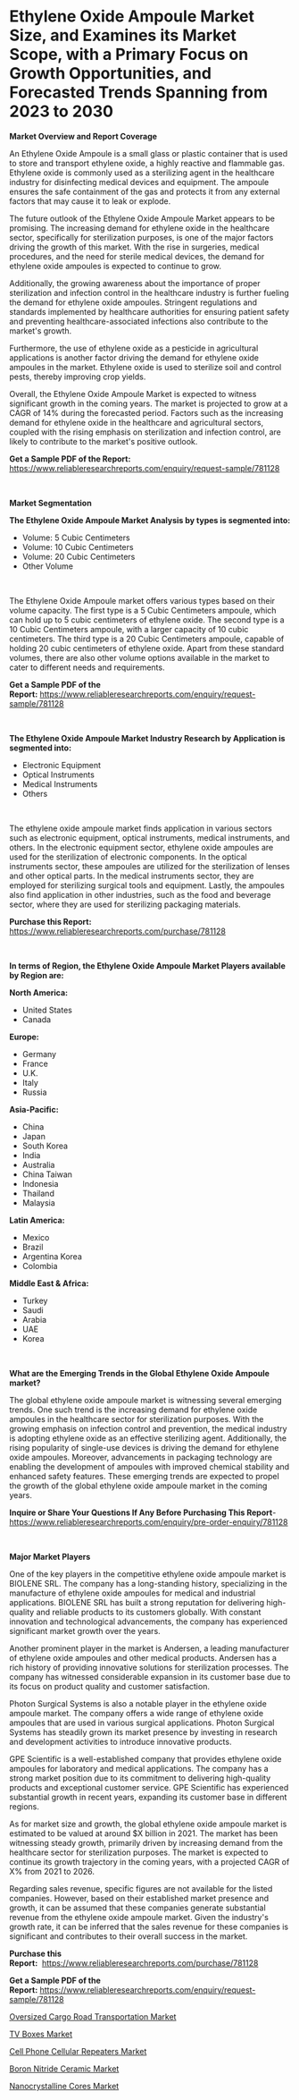 <p><h1>Ethylene Oxide Ampoule Market Size, and Examines its Market Scope, with a Primary Focus on Growth Opportunities, and Forecasted Trends Spanning from 2023 to 2030</h1></p><p><strong>Market Overview and Report Coverage</strong></p>
<p><p>An Ethylene Oxide Ampoule is a small glass or plastic container that is used to store and transport ethylene oxide, a highly reactive and flammable gas. Ethylene oxide is commonly used as a sterilizing agent in the healthcare industry for disinfecting medical devices and equipment. The ampoule ensures the safe containment of the gas and protects it from any external factors that may cause it to leak or explode.</p><p>The future outlook of the Ethylene Oxide Ampoule Market appears to be promising. The increasing demand for ethylene oxide in the healthcare sector, specifically for sterilization purposes, is one of the major factors driving the growth of this market. With the rise in surgeries, medical procedures, and the need for sterile medical devices, the demand for ethylene oxide ampoules is expected to continue to grow.</p><p>Additionally, the growing awareness about the importance of proper sterilization and infection control in the healthcare industry is further fueling the demand for ethylene oxide ampoules. Stringent regulations and standards implemented by healthcare authorities for ensuring patient safety and preventing healthcare-associated infections also contribute to the market's growth.</p><p>Furthermore, the use of ethylene oxide as a pesticide in agricultural applications is another factor driving the demand for ethylene oxide ampoules in the market. Ethylene oxide is used to sterilize soil and control pests, thereby improving crop yields.</p><p>Overall, the Ethylene Oxide Ampoule Market is expected to witness significant growth in the coming years. The market is projected to grow at a CAGR of 14% during the forecasted period. Factors such as the increasing demand for ethylene oxide in the healthcare and agricultural sectors, coupled with the rising emphasis on sterilization and infection control, are likely to contribute to the market's positive outlook.</p></p>
<p><strong>Get a Sample PDF of the Report:</strong> <a href="https://www.reliableresearchreports.com/enquiry/request-sample/781128">https://www.reliableresearchreports.com/enquiry/request-sample/781128</a></p>
<p>&nbsp;</p>
<p><strong>Market Segmentation</strong></p>
<p><strong>The Ethylene Oxide Ampoule Market Analysis by types is segmented into:</strong></p>
<p><ul><li>Volume: 5 Cubic Centimeters</li><li>Volume: 10 Cubic Centimeters</li><li>Volume: 20 Cubic Centimeters</li><li>Other Volume</li></ul></p>
<p>&nbsp;</p>
<p><p>The Ethylene Oxide Ampoule market offers various types based on their volume capacity. The first type is a 5 Cubic Centimeters ampoule, which can hold up to 5 cubic centimeters of ethylene oxide. The second type is a 10 Cubic Centimeters ampoule, with a larger capacity of 10 cubic centimeters. The third type is a 20 Cubic Centimeters ampoule, capable of holding 20 cubic centimeters of ethylene oxide. Apart from these standard volumes, there are also other volume options available in the market to cater to different needs and requirements.</p></p>
<p><strong>Get a Sample PDF of the Report:</strong>&nbsp;<a href="https://www.reliableresearchreports.com/enquiry/request-sample/781128">https://www.reliableresearchreports.com/enquiry/request-sample/781128</a></p>
<p>&nbsp;</p>
<p><strong>The Ethylene Oxide Ampoule Market Industry Research by Application is segmented into:</strong></p>
<p><ul><li>Electronic Equipment</li><li>Optical Instruments</li><li>Medical Instruments</li><li>Others</li></ul></p>
<p>&nbsp;</p>
<p><p>The ethylene oxide ampoule market finds application in various sectors such as electronic equipment, optical instruments, medical instruments, and others. In the electronic equipment sector, ethylene oxide ampoules are used for the sterilization of electronic components. In the optical instruments sector, these ampoules are utilized for the sterilization of lenses and other optical parts. In the medical instruments sector, they are employed for sterilizing surgical tools and equipment. Lastly, the ampoules also find application in other industries, such as the food and beverage sector, where they are used for sterilizing packaging materials.</p></p>
<p><strong>Purchase this Report:</strong>&nbsp; <a href="https://www.reliableresearchreports.com/purchase/781128">https://www.reliableresearchreports.com/purchase/781128</a></p>
<p>&nbsp;</p>
<p><strong>In terms of Region, the Ethylene Oxide Ampoule Market Players available by Region are:</strong></p>
<p>
    <p> <strong> North America: </strong>
        <ul>
            <li>United States</li>
            <li>Canada</li>
        </ul>
        </p> 
    <p> <strong> Europe: </strong>
        <ul>
            <li>Germany</li>
            <li>France</li>
            <li>U.K.</li>
            <li>Italy</li>
            <li>Russia</li>
        </ul>
        </p> 
    <p> <strong> Asia-Pacific: </strong>
        <ul>
            <li>China</li>
            <li>Japan</li>
            <li>South Korea</li>
            <li>India</li>
            <li>Australia</li>
            <li>China Taiwan</li>
            <li>Indonesia</li>
            <li>Thailand</li>
            <li>Malaysia</li>
        </ul>
        </p> 
    <p> <strong> Latin America: </strong>
        <ul>
            <li>Mexico</li>
            <li>Brazil</li>
            <li>Argentina Korea</li>
            <li>Colombia</li>
        </ul>
        </p> 
    <p> <strong> Middle East & Africa: </strong>
        <ul>
            <li>Turkey</li>
            <li>Saudi</li>
            <li>Arabia</li>
            <li>UAE</li>
            <li>Korea</li>
        </ul>
    </p>
    </p>
<p>&nbsp;</p>
<p><strong>What are the Emerging Trends in the Global Ethylene Oxide Ampoule market?</strong></p>
<p><p>The global ethylene oxide ampoule market is witnessing several emerging trends. One such trend is the increasing demand for ethylene oxide ampoules in the healthcare sector for sterilization purposes. With the growing emphasis on infection control and prevention, the medical industry is adopting ethylene oxide as an effective sterilizing agent. Additionally, the rising popularity of single-use devices is driving the demand for ethylene oxide ampoules. Moreover, advancements in packaging technology are enabling the development of ampoules with improved chemical stability and enhanced safety features. These emerging trends are expected to propel the growth of the global ethylene oxide ampoule market in the coming years.</p></p>
<p><strong>Inquire or Share Your Questions If Any Before Purchasing This Report</strong>- <a href="https://www.reliableresearchreports.com/enquiry/pre-order-enquiry/781128">https://www.reliableresearchreports.com/enquiry/pre-order-enquiry/781128</a></p>
<p>&nbsp;</p>
<p><strong>Major Market Players</strong></p>
<p><p>One of the key players in the competitive ethylene oxide ampoule market is BIOLENE SRL. The company has a long-standing history, specializing in the manufacture of ethylene oxide ampoules for medical and industrial applications. BIOLENE SRL has built a strong reputation for delivering high-quality and reliable products to its customers globally. With constant innovation and technological advancements, the company has experienced significant market growth over the years.</p><p>Another prominent player in the market is Andersen, a leading manufacturer of ethylene oxide ampoules and other medical products. Andersen has a rich history of providing innovative solutions for sterilization processes. The company has witnessed considerable expansion in its customer base due to its focus on product quality and customer satisfaction.</p><p>Photon Surgical Systems is also a notable player in the ethylene oxide ampoule market. The company offers a wide range of ethylene oxide ampoules that are used in various surgical applications. Photon Surgical Systems has steadily grown its market presence by investing in research and development activities to introduce innovative products.</p><p>GPE Scientific is a well-established company that provides ethylene oxide ampoules for laboratory and medical applications. The company has a strong market position due to its commitment to delivering high-quality products and exceptional customer service. GPE Scientific has experienced substantial growth in recent years, expanding its customer base in different regions.</p><p>As for market size and growth, the global ethylene oxide ampoule market is estimated to be valued at around $X billion in 2021. The market has been witnessing steady growth, primarily driven by increasing demand from the healthcare sector for sterilization purposes. The market is expected to continue its growth trajectory in the coming years, with a projected CAGR of X% from 2021 to 2026.</p><p>Regarding sales revenue, specific figures are not available for the listed companies. However, based on their established market presence and growth, it can be assumed that these companies generate substantial revenue from the ethylene oxide ampoule market. Given the industry's growth rate, it can be inferred that the sales revenue for these companies is significant and contributes to their overall success in the market.</p></p>
<p><strong>Purchase this Report:</strong>&nbsp;&nbsp;<a href="https://www.reliableresearchreports.com/purchase/781128">https://www.reliableresearchreports.com/purchase/781128</a></p>
<p></p>
<p><strong>Get a Sample PDF of the Report:</strong>&nbsp;<a href="https://www.reliableresearchreports.com/enquiry/request-sample/781128">https://www.reliableresearchreports.com/enquiry/request-sample/781128</a></p>
<p><p><a href="https://www.linkedin.com/pulse/oversized-cargo-road-transportation-market-research-report/">Oversized Cargo Road Transportation Market</a></p><p><a href="https://github.com/WillieWoodard/Market-Research-Report-List-1/blob/main/tv-boxes-market.md">TV Boxes Market</a></p><p><a href="https://medium.com/@horlandkidd/cell-phone-cellular-repeaters-market-size-reveals-the-best-marketing-channels-in-global-industry-e887ed7a7923">Cell Phone Cellular Repeaters Market</a></p><p><a href="https://medium.com/@marvinhug741/boron-nitride-ceramic-market-insight-market-trends-growth-forecasted-from-2023-to-2030-f78893ed9030">Boron Nitride Ceramic Market</a></p><p><a href="https://github.com/PeterParrish5/Market-Research-Report-List-1/blob/main/nanocrystalline-cores-market.md">Nanocrystalline Cores Market</a></p></p>